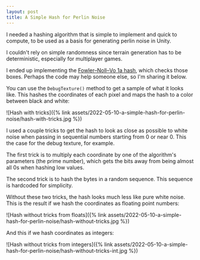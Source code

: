 ```yaml
---
layout: post
title: A Simple Hash for Perlin Noise
---
```


I needed a hashing algorithm that is simple to implement and quick to compute, to be used as a basis
for generating perlin noise in Unity.

I couldn't rely on simple randomness since terrain generation has to be deterministic, especially for multiplayer games.

I ended up implementing the [Fowler–Noll–Vo 1a hash](http://www.isthe.com/chongo/tech/comp/fnv/index.html), which checks those boxes. Perhaps the code may help someone else, so I'm sharing it below.

You can use the `DebugTexture()` method to get a sample of what it looks like. This hashes the coordinates of each pixel and maps the hash to a color between black and white:

![Hash with tricks]({% link assets/2022-05-10-a-simple-hash-for-perlin-noise/hash-with-tricks.jpg %})

I used a couple tricks to get the hash to look as close as possible to white noise when passing in sequential numbers starting from 0 or near 0. This the case for the debug texture, for example.

The first trick is to multiply each coordinate by one of the algorithm's parameters (the prime number), which gets the bits away from being almost all 0s when hashing low values.

The second trick is to hash the bytes in a random sequence. This sequence is hardcoded for simplicity.

Without these two tricks, the hash looks much less like pure white noise. This is the result if we hash the coordinates as floating point numbers:

![Hash without tricks from floats]({% link assets/2022-05-10-a-simple-hash-for-perlin-noise/hash-without-tricks.jpg %})

And this if we hash coordinates as integers:

![Hash without tricks from integers]({% link assets/2022-05-10-a-simple-hash-for-perlin-noise/hash-without-tricks-int.jpg %})

<script src="https://gist.github.com/marcospgp/ed991372f1c814eb21b8b248db258187.js"></script>
